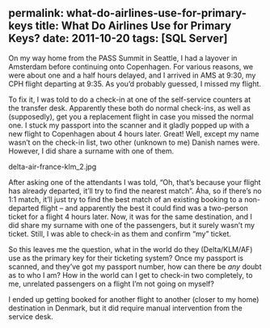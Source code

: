 permalink: what-do-airlines-use-for-primary-keys
title: What Do Airlines Use for Primary Keys?
date: 2011-10-20
tags: [SQL Server]
---
On my way home from the PASS Summit in Seattle, I had a layover in Amsterdam before continuing onto Copenhagen. For various reasons, we were about one and a half hours delayed, and I arrived in AMS at 9:30, my CPH flight departing at 9:35. As you’d probably guessed, I missed my flight.

<!-- more -->

To fix it, I was told to do a check-in at one of the self-service counters at the transfer desk. Apparently these both do normal check-ins, as well as (supposedly), get you a replacement flight in case you missed the normal one. I stuck my passport into the scanner and it gladly popped up with a new flight to Copenhagen about 4 hours later. Great! Well, except my name wasn’t on the check-in list, two other (unknown to me) Danish names were. However, I did share a surname with one of them.

delta-air-france-klm_2.jpg

After asking one of the attendants I was told, “Oh, that’s because your flight has already departed, it’ll try to find the nearest match”. Áha, so if there’s no 1:1 match, it’ll just try to find the best match of an existing booking to a non-departed flight – and apparently the best it could find was a two-person ticket for a flight 4 hours later. Now, it was for the same destination, and I did share my surname with one of the passengers, but it surely wasn’t my ticket. Still, I was able to check-in as them and confirm “my” ticket.

So this leaves me the question, what in the world do they (Delta/KLM/AF) use as the primary key for their ticketing system? Once my passport is scanned, and they’ve got my passport number, how can there be *any* doubt as to who I am? How in the world can I get to check-in two completely, to me, unrelated passengers on a flight I’m not going on myself?

I ended up getting booked for another flight to another (closer to my home) destination in Denmark, but it did require manual intervention from the service desk.
